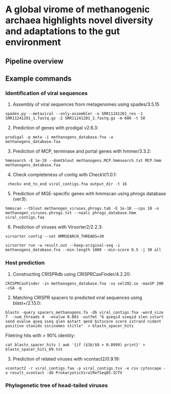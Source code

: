 # A global virome of methanogenic archaea highlights novel diversity and adaptations to the gut environment

## Pipeline overview

## Example commands

### Identification of viral sequences

1) Assembly of viral sequences from metagenomes using spades/3.5.15

``` spades.py --metaviral --only-assembler -o SRR11241201_res -1 SRR11241201_1.fastq.gz -2 SRR11241201_2.fastq.gz -m 600 -t 50 ```

2) Prediction of genes with prodigal v2.6.3:

```prodigal -p meta -i methanogens_database.fna -a methanogens_database.faa```

3) Prediction of MCP, terminase and portal genes with hmmer/3.3.2:

```hmmsearch -E 1e-10 --domtblout methanogens.MCP.hmmsearch.txt MCP.hmm methanogens_database.faa```

4) Check completeness of contig with CheckV/1.0.1:

``` checkv end_to_end viral_contigs.fna output_dir -t 16```

5) Prediction of MGE-specific genes with hmmscan using phrogs database (ver3):

```hmmscan --tblout methanogen_viruses.phrogs.tab -E 1e-10 --cpu 10 -o methanogen_viruses.phrogs.txt --noali phrogs_database.hmm viral_contigs.faa```

6) Prediction of viruses with Virsorter2/2.2.3:

```virsorter config --set HMMSEARCH_THREADS=30```

```virsorter run -w result.out --keep-original-seq -i methanogens_database.fna --min-length 1000 --min-score 0.5 -j 30 all```

### Host prediction
1) Constructing CRISPRdb using CRISPRCasFinder/4.2.20:

```CRISPRCasFinder -in methanogens_database.fna -so sel392.so -maxSP 200 -cSA -q```

2) Matching CRISPR spacers to predicted viral sequences using blast+/2.13.0:

```blastn -query spacers_methanogens.fa -db viral_contigs.fna -word_size 7  -num_threads 4  -evalue 0.001 -outfmt "6 qseqid sseqid slen sstart send evalue qseq sseq qlen qstart qend bitscore score sstrand nident positive staxids sscinames stitle"  > blastn_spacer_hits```

   Filetring hits with > 90% identity:

```cat blastn_spacer_hits | awk '{if ($16/$9 > 0.8999) print}' > blastn_spacer_hits_09.txt```

3) Prediction of related viruses with vcontact2/0.9.19:

```vcontact2 -r viral_contigs.faa -p viral_contigs.tsv -e csv cytoscape -o result_vcontact -db ProkaryoticViralRefSeq85-ICTV```

### Phylogenetic tree of head-tailed viruses

